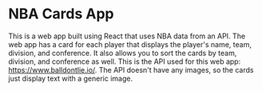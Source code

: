 # NBA Cards App

This is a web app built using React that uses NBA data from an API. The web app has a card for each player that displays the player's name, team, division, and conference. It also allows you to sort the cards by team, division, and conference as well. This is the API used for this web app: https://www.balldontlie.io/. The API doesn't have any images, so the cards just display text with a generic image.
